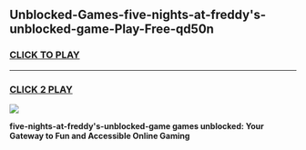 
## Unblocked-Games-five-nights-at-freddy's-unblocked-game-Play-Free-qd50n
<h3>
<a href="https://premium76.site?title=five-nights-at-freddy's-unblocked-game&ref=22A">CLICK TO PLAY</a></h3>
<hr>

<h3>
<a href="https://premium76.site?title=five-nights-at-freddy's-unblocked-game&ref=22A">CLICK 2 PLAY</a>
  
</h3>

<a href="https://premium76.site?title=five-nights-at-freddy's-unblocked-game&ref=22A"><img src="https://clearcache.store/games.png"></a>


**five-nights-at-freddy's-unblocked-game games unblocked: Your Gateway to Fun and Accessible Online Gaming**

